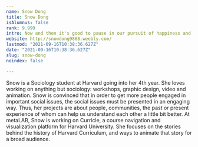 ```yaml
---
name: Snow Dong
title: Snow Dong
isAlumnus: false
rank: 9.999
intro: Now and then it's good to pause in our pursuit of happiness and just be happy. —Fortune Cookie
website: http://snowdong9868.weebly.com/
lastmod: "2021-09-16T10:38:36.627Z"
date: "2021-09-16T10:38:36.627Z"
slug: snow-dong
noindex: false

---
```

Snow is a Sociology student at Harvard going into her 4th year. She loves working on anything but sociology: workshops, graphic design, video and animation. Snow is convinced that in order to get more people engaged in important social issues, the social issues must be presented in an engaging way. Thus, her projects are about people, communities, the past or present experience of whom can help us understand each other a little bit better. At metaLAB, Snow is working on Curricle, a course navigation and visualization platform for Harvard University. She focuses on the stories behind the history of Harvard Curriculum, and ways to animate that story for a broad audience.